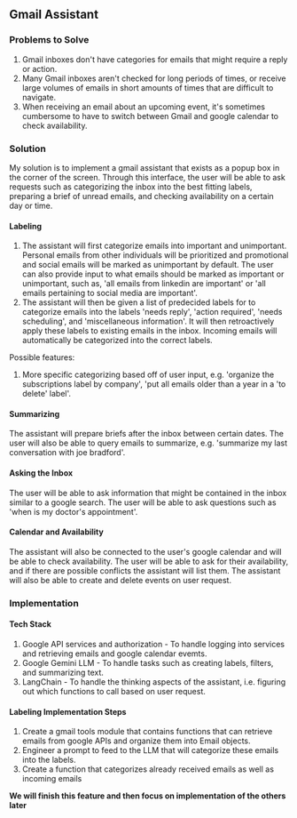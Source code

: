 ## Gmail Assistant

### Problems to Solve
1. Gmail inboxes don't have categories for emails that might require a reply or action.
2. Many Gmail inboxes aren't checked for long periods of times, or receive large volumes of emails in short amounts of times that are difficult to navigate.
3. When receiving an email about an upcoming event, it's sometimes cumbersome to have to switch between Gmail and google calendar to check availability.

### Solution
My solution is to implement a gmail assistant that exists as a popup box in the corner of the screen. Through this interface, the user will be able to ask requests such as categorizing the inbox into the best fitting labels, preparing a brief of unread emails, and checking availability on a certain day or time.

#### Labeling
1. The assistant will first categorize emails into important and unimportant. Personal emails from other individuals will be prioritized and promotional and social emails will be marked as unimportant by default. The user can also provide input to what emails should be marked as important or unimportant, such as, 'all emails from linkedin are important' or 'all emails pertaining to social media are important'.
2. The assistant will then be given a list of predecided labels for to categorize emails into the labels 'needs reply', 'action required', 'needs scheduling', and 'miscellaneous information'. It will then retroactively apply these labels to existing emails in the inbox. Incoming emails will automatically be categorized into the correct labels. 

Possible features: 
1. More specific categorizing based off of user input, e.g. 'organize the subscriptions label by company', 'put all emails older than a year in a 'to delete' label'.

#### Summarizing
The assistant will prepare briefs after the inbox between certain dates. The user will also be able to query emails to summarize, e.g. 'summarize my last conversation with joe bradford'.

#### Asking the Inbox
The user will be able to ask information that might be contained in the inbox similar to a google search. The user will be able to ask questions such as 'when is my doctor's appointment'.

#### Calendar and Availability
The assistant will also be connected to the user's google calendar and will be able to check availability. The user will be able to ask for their availability, and if there are possible conflicts the assistant will list them. The assistant will also be able to create and delete events on user request.

### Implementation
#### Tech Stack
1. Google API services and authorization - To handle logging into services and retrieving emails and google calendar evemts.
2. Google Gemini LLM - To handle tasks such as creating labels, filters, and summarizing text.
3. LangChain - To handle the thinking aspects of the assistant, i.e. figuring out which functions to call based on user request.

#### Labeling Implementation Steps
1. Create a gmail tools module that contains functions that can retrieve emails from google APIs and organize them into Email objects.
2. Engineer a prompt to feed to the LLM that will categorize these emails into the labels.
3. Create a function that categorizes already received emails as well as incoming emails

**We will finish this feature and then focus on implementation of the others later**
